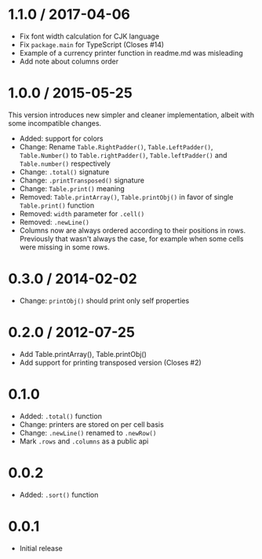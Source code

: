 
1.1.0 / 2017-04-06
==================

  * Fix font width calculation for CJK language
  * Fix `package.main` for TypeScript (Closes #14)
  * Example of a currency printer function in readme.md was misleading
  * Add note about columns order

1.0.0 / 2015-05-25
==================

This version introduces new simpler and cleaner implementation,
albeit with some incompatible changes.

  * Added: support for colors
  * Change: Rename `Table.RightPadder()`, `Table.LeftPadder()`, `Table.Number()` to
  `Table.rightPadder()`, `Table.leftPadder()` and `Table.number()` respectively
  * Change: `.total()` signature
  * Change: `.printTransposed()` signature
  * Change: `Table.print()` meaning
  * Removed: `Table.printArray()`, `Table.printObj()`
  in favor of single `Table.print()` function
  * Removed: `width` parameter for `.cell()`
  * Removed: `.newLine()`
  * Columns now are always ordered according to their positions in rows. Previously that wasn't
  always the case, for example when some cells were missing in some rows.


0.3.0 / 2014-02-02
==================

  * Change: `printObj()` should print only self properties

# 0.2.0 / 2012-07-25

  * Add Table.printArray(), Table.printObj()
  * Add support for printing transposed version (Closes #2)

# 0.1.0

  * Added: `.total()` function
  * Change: printers are stored on per cell basis
  * Change: `.newLine()` renamed to `.newRow()`
  * Mark `.rows` and `.columns` as a public api

# 0.0.2

  * Added: `.sort()` function

# 0.0.1

  * Initial release
